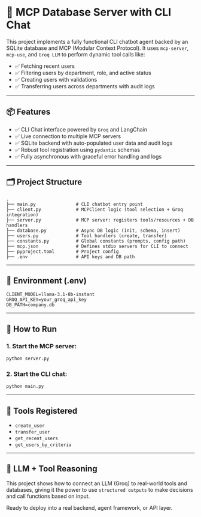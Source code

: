 # 🧠 MCP Database Server with CLI Chat

This project implements a fully functional CLI chatbot agent backed by an SQLite database and MCP (Modular Context Protocol). It uses `mcp-server`, `mcp-use`, and `Groq LLM` to perform dynamic tool calls like:

- ✅ Fetching recent users
- ✅ Filtering users by department, role, and active status
- ✅ Creating users with validations
- ✅ Transferring users across departments with audit logs

---

## 📦 Features

- ✅ CLI Chat interface powered by `Groq` and LangChain
- ✅ Live connection to multiple MCP servers
- ✅ SQLite backend with auto-populated user data and audit logs
- ✅ Robust tool registration using `pydantic` schemas
- ✅ Fully asynchronous with graceful error handling and logs

---

## 🗂 Project Structure

```
.
├── main.py               # CLI chatbot entry point
├── client.py             # MCPClient logic (tool selection + Groq integration)
├── server.py             # MCP server: registers tools/resources + DB handlers
├── database.py           # Async DB logic (init, schema, insert)
├── users.py              # Tool handlers (create, transfer)
├── constants.py          # Global constants (prompts, config path)
├── mcp.json              # Defines stdio servers for CLI to connect
├── pyproject.toml        # Project config
├── .env                  # API keys and DB path
```

---

## 🔐 Environment (.env)

```env
CLIENT_MODEL=llama-3.1-8b-instant
GROQ_API_KEY=your_groq_api_key
DB_PATH=company.db
```

---

## 🧪 How to Run

### 1. Start the MCP server:
```bash
python server.py
```

### 2. Start the CLI chat:
```bash
python main.py
```

---

## 🔧 Tools Registered

- `create_user`
- `transfer_user`
- `get_recent_users`
- `get_users_by_criteria`

---

## 🧠 LLM + Tool Reasoning

This project shows how to connect an LLM (Groq) to real-world tools and databases, giving it the power to use `structured outputs` to make decisions and call functions based on input.

Ready to deploy into a real backend, agent framework, or API layer.

